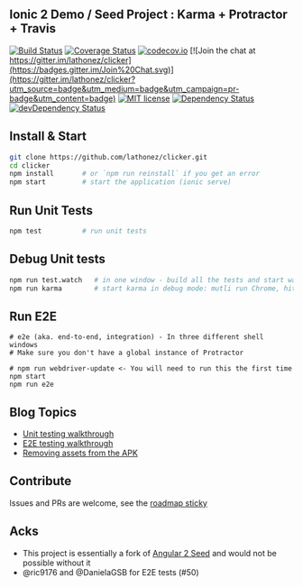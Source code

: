 <p align="center">
  <img src="http://lathonez.github.io/images/ionic2_unit_testing/clicker.gif" alt=""/>
</p>

## Ionic 2 Demo / Seed Project : Karma + Protractor + Travis
[![Build Status](https://travis-ci.org/lathonez/clicker.svg?branch=master)](https://travis-ci.org/lathonez/clicker) [![Coverage Status](https://coveralls.io/repos/lathonez/clicker/badge.svg?branch=master&service=github)](https://coveralls.io/github/lathonez/clicker?branch=master) [![codecov.io](https://codecov.io/github/lathonez/clicker/coverage.svg?branch=master)](https://codecov.io/github/lathonez/clicker?branch=master) [![Join the chat at https://gitter.im/lathonez/clicker](https://badges.gitter.im/Join%20Chat.svg)](https://gitter.im/lathonez/clicker?utm_source=badge&utm_medium=badge&utm_campaign=pr-badge&utm_content=badge)
 [![MIT license](http://img.shields.io/badge/license-MIT-brightgreen.svg)](http://opensource.org/licenses/MIT) [![Dependency Status](https://david-dm.org/lathonez/clicker.svg)](https://david-dm.org/lathonez/clicker) [![devDependency Status](https://david-dm.org/lathonez/clicker/dev-status.svg)](https://david-dm.org/lathonez/clicker#info=devDependencies)


## Install & Start

```bash
git clone https://github.com/lathonez/clicker.git
cd clicker
npm install       # or `npm run reinstall` if you get an error
npm start         # start the application (ionic serve)
```

## Run Unit Tests
```bash
npm test          # run unit tests
```

## Debug Unit tests
```bash
npm run test.watch   # in one window - build all the tests and start watching for changes
npm run karma        # start karma in debug mode: mutli run Chrome, hit `debug` to get going
```

## Run E2E
```
# e2e (aka. end-to-end, integration) - In three different shell windows
# Make sure you don't have a global instance of Protractor

# npm run webdriver-update <- You will need to run this the first time
npm start
npm run e2e
```

## Blog Topics

* [Unit testing walkthrough](http://lathonez.com/2016/ionic-2-unit-testing/)
* [E2E testing walkthrough](http://lathonez.com/2016/ionic-2-e2e-testing/)
* [Removing assets from the APK](http://lathonez.com/2016/cordova-remove-assets/)

## Contribute
Issues and PRs are welcome, see the [roadmap sticky](https://github.com/lathonez/clicker/issues/38)

## Acks

* This project is essentially a fork of [Angular 2 Seed](https://github.com/mgechev/angular2-seed) and would not be possible without it
* @ric9176 and @DanielaGSB for E2E tests (#50)